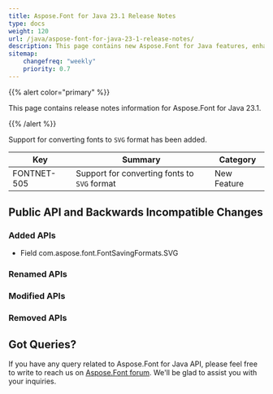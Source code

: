 ```yaml
---
title: Aspose.Font for Java 23.1 Release Notes
type: docs
weight: 120
url: /java/aspose-font-for-java-23-1-release-notes/
description: This page contains new Aspose.Font for Java features, enhancement, and bug fixes in 2023, version 23.1. 
sitemap:
    changefreq: "weekly"
    priority: 0.7
---
```


{{% alert color="primary" %}} 

This page contains release notes information for Aspose.Font for Java 23.1.

{{% /alert %}} 

Support for converting fonts to `SVG` format has been added.

| Key | Summary | Category |
|---|---|---|
| FONTNET-505 | Support for converting fonts to `SVG` format | New Feature |


## Public API and Backwards Incompatible Changes

### Added APIs
 * Field com.aspose.font.FontSavingFormats.SVG

### Renamed APIs
 
### Modified APIs

### Removed APIs

## Got Queries?
If you have any query related to Aspose.Font for Java API, please feel free to write to reach us on [Aspose.Font forum](https://forum.aspose.com/c/font/). We'll be glad to assist you with your inquiries.
